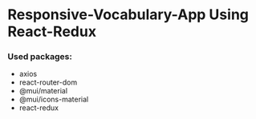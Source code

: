 # Responsive-Vocabulary-App Using React-Redux

### Used packages:

- axios
- react-router-dom
- @mui/material
- @mui/icons-material
- react-redux
